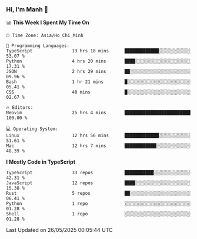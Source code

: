 ### Hi, I'm Manh 👋

<!--START_SECTION:waka-->
📊 **This Week I Spent My Time On** 

```text
🕑︎ Time Zone: Asia/Ho_Chi_Minh

💬 Programming Languages: 
TypeScript               13 hrs 18 mins      █████████████░░░░░░░░░░░░   53.07 % 
Python                   4 hrs 20 mins       ████░░░░░░░░░░░░░░░░░░░░░   17.31 % 
JSON                     2 hrs 29 mins       ██░░░░░░░░░░░░░░░░░░░░░░░   09.96 % 
Bash                     1 hr 21 mins        █░░░░░░░░░░░░░░░░░░░░░░░░   05.41 % 
CSS                      40 mins             █░░░░░░░░░░░░░░░░░░░░░░░░   02.67 % 

🔥 Editors: 
Neovim                   25 hrs 4 mins       █████████████████████████   100.00 % 

💻 Operating System: 
Linux                    12 hrs 56 mins      █████████████░░░░░░░░░░░░   51.61 % 
Mac                      12 hrs 7 mins       ████████████░░░░░░░░░░░░░   48.39 % 
```

**I Mostly Code in TypeScript** 

```text
TypeScript               33 repos            ███████████░░░░░░░░░░░░░░   42.31 % 
JavaScript               12 repos            ████░░░░░░░░░░░░░░░░░░░░░   15.38 % 
Rust                     5 repos             ██░░░░░░░░░░░░░░░░░░░░░░░   06.41 % 
Python                   1 repo              ░░░░░░░░░░░░░░░░░░░░░░░░░   01.28 % 
Shell                    1 repo              ░░░░░░░░░░░░░░░░░░░░░░░░░   01.28 % 
```




 Last Updated on 26/05/2025 00:05:44 UTC
<!--END_SECTION:waka-->
